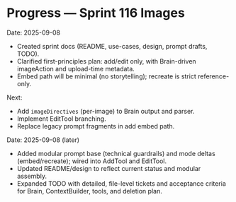 # Progress — Sprint 116 Images

Date: 2025-09-08
- Created sprint docs (README, use-cases, design, prompt drafts, TODO).
- Clarified first-principles plan: add/edit only, with Brain-driven imageAction and upload-time metadata.
- Embed path will be minimal (no storytelling); recreate is strict reference-only.

Next:
- Add `imageDirectives` (per-image) to Brain output and parser.
- Implement EditTool branching.
- Replace legacy prompt fragments in add embed path.

Date: 2025-09-08 (later)
- Added modular prompt base (technical guardrails) and mode deltas (embed/recreate); wired into AddTool and EditTool.
- Updated README/design to reflect current status and modular assembly.
- Expanded TODO with detailed, file-level tickets and acceptance criteria for Brain, ContextBuilder, tools, and deletion plan.
